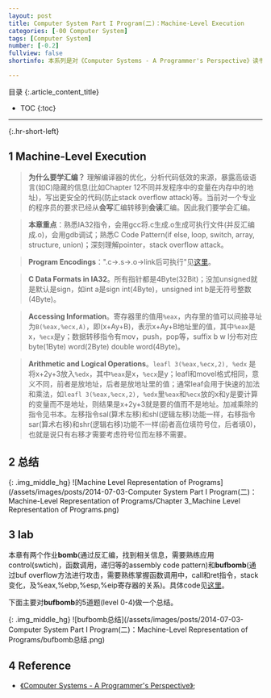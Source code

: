 ```yaml
---
layout: post
title: Computer System Part I Program(二)：Machine-Level Execution
categories: [-00 Computer System]
tags: [Computer System]
number: [-0.2]
fullview: false
shortinfo: 本系列是对《Computer Systems - A Programmer's Perspective》读书总结，作为计算机科学其他课程的基础。本文是第2篇笔记-概述。

---
```

目录
{:.article_content_title}


* TOC
{:toc}

---
{:.hr-short-left}

## 1 Machine-Level Execution ##

> **为什么要学汇编？** 理解编译器的优化，分析代码低效的来源，暴露高级语言(如C)隐藏的信息(比如Chapter 12不同并发程序中的变量在内存中的地址)，写出更安全的代码(防止stack
 overflow attack)等。当前对一个专业的程序员的要求已经从**会写**汇编转移到**会读**汇编。因此我们要学会汇编。

> **本章重点**：熟悉IA32指令，会用gcc将.c生成.o生成可执行文件(并反汇编成.o)，会用gdb调试；熟悉C Code Pattern(if else, loop, switch, array, structure, union)；深刻理解pointer，stack overflow attack。

> **Program Encodings**：".c->.s->.o->link后可执行"见[这里]({{site.baseurl}}/00%20c/2014/06/30/A1-Linux-C-%E5%B7%A5%E5%85%B7.html)。

> **C Data Formats in IA32**。所有指针都是4Byte(32Bit)；没加unsigned就是默认是sign，如int a是sign int(4Byte)，unsigned int b是无符号整数(4Byte)。

> **Accessing Information**。寄存器里的值用``%eax``，内存里的值可以间接寻址为``B(%eax,%ecx,A)``，即(x+Ay+B)，表示x+Ay+B地址里的值，其中``%eax``是x，``%ecx``是y；数据转移指令有mov，push，pop等，suffix b w l分布对应byte(1Byte) word(2Byte) double word(4Byte)。

> **Arithmetic and Logical Operations**。``leafl 3(%eax,%ecx,2), %edx`` 是将x+2y+3放入``%edx``，其中``%eax``是x，``%ecx``是y；leafl和movel格式相同，意义不同，前者是放地址，后者是放地址里的值；通常leaf会用于快速的加法和乘法，如``leafl 3(%eax,%ecx,2), %edx``里``%eax``和``%ecx``放的x和y是要计算的变量而不是地址，则结果是x+2y+3就是要的值而不是地址。加减乘除的指令见书本。左移指令sal(算术左移)和shl(逻辑左移)功能一样，右移指令sar(算术右移)和shr(逻辑右移)功能不一样(前者高位填符号位，后者填0)，也就是说只有右移才需要考虑符号位而左移不需要。


## 2 总结 ##

{: .img_middle_hg}
![Machine Level Representation of Programs](/assets/images/posts/2014-07-03-Computer System Part I Program(二)：Machine-Level Representation of Programs/Chapter 3_Machine Level Representation of Programs.png)


## 3 lab ##

本章有两个作业**bomb**(通过反汇编，找到相关信息，需要熟练应用control(swtich)，函数调用，递归等的assembly code pattern)和**bufbomb**(通过buf overflow方法进行攻击，需要熟练掌握函数调用中，call和ret指令，stack变化，及%eax,%ebp,%esp,%eip寄存器的关系)。具体code见[这里](https://github.com/shunmian/00-CSAPP-Labs)。

下面主要对**bufbomb**的5道题(level 0-4)做一个总结。

{: .img_middle_hg}
![bufbomb总结](/assets/images/posts/2014-07-03-Computer System Part I Program(二)：Machine-Level Representation of Programs/bufbomb总结.png)





## 4 Reference ##

- [《Computer Systems - A Programmer's Perspective》](https://www.amazon.com/Computer-Systems-Programmers-Perspective-2nd/dp/0136108040);





